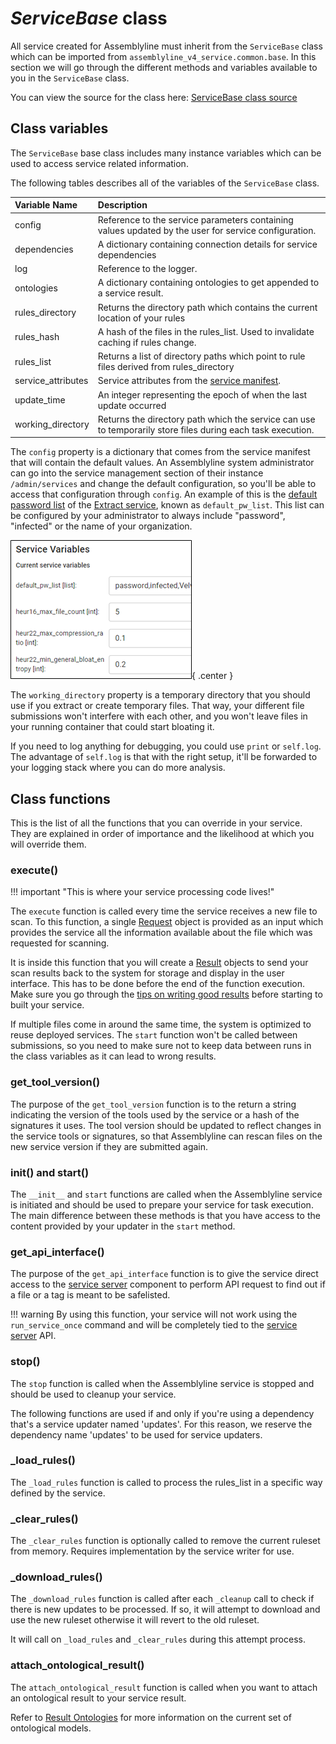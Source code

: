 # *ServiceBase* class
All service created for Assemblyline must inherit from the `ServiceBase` class which can be imported from `assemblyline_v4_service.common.base`. In this section we will go through the different methods and variables available to you in the `ServiceBase` class.


You can view the source for the class here: [ServiceBase class source](https://github.com/CybercentreCanada/assemblyline-v4-service/blob/master/assemblyline_v4_service/common/base.py)

## Class variables
The `ServiceBase` base class includes many instance variables which can be used to access service related information.

The following tables describes all of the variables of the `ServiceBase` class.

| Variable Name | Description |
|:---|:---|
| config | Reference to the service parameters containing values updated by the user for service configuration. |
| dependencies | A dictionary containing connection details for service dependencies|
| log | Reference to the logger. |
| ontologies | A dictionary containing ontologies to get appended to a service result. |
| rules_directory | Returns the directory path which contains the current location of your rules |
| rules_hash | A hash of the files in the rules_list. Used to invalidate caching if rules change.|
| rules_list | Returns a list of directory paths which point to rule files derived from rules_directory|
| service_attributes | Service attributes from the [service manifest](../service_manifest). |
| update_time | An integer representing the epoch of when the last update occurred|
| working_directory | Returns the directory path which the service can use to temporarily store files during each task execution. |

The `config` property is a dictionary that comes from the service manifest that will contain the default values. An Assemblyline system administrator can go into the service management section of their instance `/admin/services` and change the default configuration, so you'll be able to access that configuration through `config`. An example of this is the [default password list](https://github.com/CybercentreCanada/assemblyline-service-extract/blob/master/service_manifest.yml#L24:L25) of the [Extract service](https://github.com/CybercentreCanada/assemblyline-service-extract), known as `default_pw_list`. This list can be configured by your administrator to always include "password", "infected" or the name of your organization.

![Service Variables for the Extract service](./images/service_variables_for_extract.png){ .center }

The `working_directory` property is a temporary directory that you should use if you extract or create temporary files. That way, your different file submissions won't interfere with each other, and you won't leave files in your running container that could start bloating it.

If you need to log anything for debugging, you could use `print` or `self.log`. The advantage of `self.log` is that with the right setup, it'll be forwarded to your logging stack where you can do more analysis.

## Class functions
This is the list of all the functions that you can override in your service. They are explained in order of importance and the likelihood at which you will override them.

### execute()

!!! important "This is where your service processing code lives!"

The `execute` function is called every time the service receives a new file to scan. To this function, a single [Request](../request) object is provided as an input which provides the service all the information available about the file which was requested for scanning.

It is inside this function that you will create a [Result](../result) objects to send your scan results back to the system for storage and display in the user interface. This has to be done before the end of the function execution. Make sure you go through the [tips on writing good results](../result#tips-on-writing-good-results) before starting to built your service.

If multiple files come in around the same time, the system is optimized to reuse deployed services. The `start` function won't be called between submissions, so you need to make sure not to keep data between runs in the class variables as it can lead to wrong results.

### get_tool_version()
The purpose of the `get_tool_version` function is to the return a string indicating the version of the tools used by the service or a hash of the signatures it uses. The tool version should be updated to reflect changes in the service tools or signatures, so that Assemblyline can rescan files on the new service version if they are submitted again.

### __init__() and start()
The `__init__` and `start` functions are called when the Assemblyline service is initiated and should be used to prepare your service for task execution. The main difference between these methods is that you have access to the content provided by your updater in the `start` method.

### get_api_interface()
The purpose of the `get_api_interface` function is to give the service direct access to the [service server](../../core/infrastructure/#core-components) component to perform API request to find out if a file or a tag is meant to be safelisted.

!!! warning
    By using this function, your service will not work using the `run_service_once` command and will be completely tied to the [service server](../../core/infrastructure/#core-components) API.

### stop()
The `stop` function is called when the Assemblyline service is stopped and should be used to cleanup your service.

The following functions are used if and only if you're using a dependency that's a service updater named 'updates'. For this reason, we reserve the dependency name 'updates' to be used for service updaters.

### _load_rules()
The `_load_rules` function is called to process the rules_list in a specific way defined by the service.

### _clear_rules()
The `_clear_rules` function is optionally called to remove the current ruleset from memory. Requires implementation by the service writer for use.

### _download_rules()
The `_download_rules` function is called after each `_cleanup` call to check if there is new updates to be processed. If so, it will attempt to download and use the new ruleset otherwise it will revert to the old ruleset.

It will call on `_load_rules` and `_clear_rules` during this attempt process.

### attach_ontological_result()
The `attach_ontological_result` function is called when you want to attach an ontological result to your service result.

Refer to [Result Ontologies](/odm/models/ontology/meta/) for more information on the current set of ontological models.
